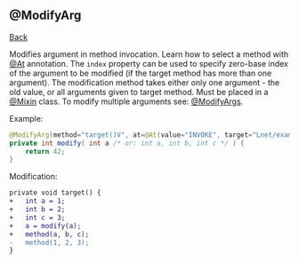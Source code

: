 ## @ModifyArg
[Back](mixins.md)

Modifies argument in method invocation. Learn how to select a method with [@At](at.md) annotation. The `index` property can be used to specify zero-base index of the argument to be modified (if the target method has more than one argument). The modification method takes either only one argument - the old value, or all arguments given to target method. Must be placed in a [@Mixin](mixin.md) class. To modify multiple arguments see: [@ModifyArgs](modify_args.md).

Example:
```java
@ModifyArg(method="target()V", at=@At(value="INVOKE", target="Lnet/example/Example;method(III)V"), index=0)
private int modify( int a /* or: int a, int b, int c */ ) {
	return 42;
}
```

Modification:
```patch
private void target() {
+	int a = 1;
+	int b = 2;
+	int c = 3;
+	a = modify(a);
+	method(a, b, c);
-	method(1, 2, 3);
}
```
